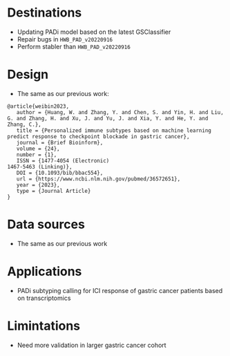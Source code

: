 # Destinations

+ Updating PADi model based on the latest GSClassifier
+ Repair bugs in `HWB_PAD_v20220916`
+ Perform stabler than  `HWB_PAD_v20220916`

# Design

+ The same as our previous work: 

```
@article{weibin2023,
   author = {Huang, W. and Zhang, Y. and Chen, S. and Yin, H. and Liu, G. and Zhang, H. and Xu, J. and Yu, J. and Xia, Y. and He, Y. and Zhang, C.},
   title = {Personalized immune subtypes based on machine learning predict response to checkpoint blockade in gastric cancer},
   journal = {Brief Bioinform},
   volume = {24},
   number = {1},
   ISSN = {1477-4054 (Electronic)
1467-5463 (Linking)},
   DOI = {10.1093/bib/bbac554},
   url = {https://www.ncbi.nlm.nih.gov/pubmed/36572651},
   year = {2023},
   type = {Journal Article}
}
```

# Data sources

+ The same as our previous work

# Applications

+ PADi subtyping calling for ICI response of gastric cancer patients based on transcriptomics

# Limintations

+ Need more validation in larger gastric cancer cohort